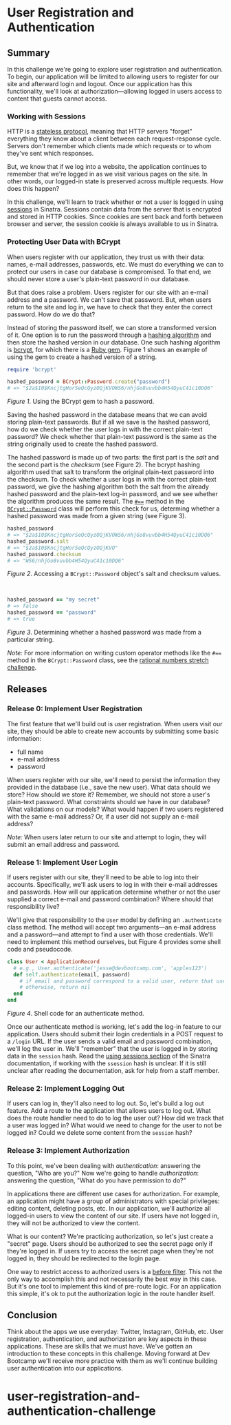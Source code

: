 # User Registration and Authentication

## Summary
In this challenge we're going to explore user registration and authentication.  To begin, our application will be limited to allowing users to register for our site and afterward login and logout.  Once our application has this functionality, we'll look at authorization—allowing logged in users access to content that guests cannot access.


### Working with Sessions
HTTP is a [stateless protocol][], meaning that HTTP servers "forget" everything they know about a client between each request-response cycle.  Servers don't remember which clients made which requests or to whom they've sent which responses.  
 
But, we know that if we log into a website, the application continues to remember that we're logged in as we visit various pages on the site.  In other words, our logged-in state is preserved across multiple requests.  How does this happen?
 
In this challenge, we'll learn to track whether or not a user is logged in using [sessions][] in Sinatra. Sessions contain data from the server that is encrypted and stored in HTTP cookies.  Since cookies are sent back and forth between browser and server, the session cookie is always available to us in Sinatra.


### Protecting User Data with BCrypt
When users register with our application, they trust us with their data:  names, e-mail addresses, passwords, etc.  We must do everything we can to protect our users in case our database is compromised.  To that end, we should never store a user's plain-text password in our database.

But that does raise a problem.  Users register for our site with an e-mail address and a password.  We can't save that password.  But, when users return to the site and log in, we have to check that they enter the correct password.  How do we do that?

Instead of storing the password itself, we can store a transformed version of it.  One option is to run the password through a [hashing algorithm](https://en.wikipedia.org/wiki/Cryptographic_hash_function) and then store the hashed version in our database.  One such hashing algorithm is [bcrypt](https://en.wikipedia.org/wiki/Bcrypt), for which there is a [Ruby gem](https://github.com/codahale/bcrypt-ruby).  Figure 1 shows an example of using the gem to create a hashed version of a string.

```ruby
require 'bcrypt'

hashed_password = BCrypt::Password.create("password")
# => "$2a$10$KncjtgHorSeQcQyzOQjKVOWS6/nhjGo8vuvbb4H54QyuC41c10DQ6"
```  
*Figure 1*.  Using the BCrypt gem to hash a password.


Saving the hashed password in the database means that we can avoid storing plain-text passwords.  But if all we save is the hashed password, how do we check whether the user logs in with the correct plain-text password?  We check whether that plain-text password is the same as the string originally used to create the hashed password.  

The hashed password is made up of two parts:  the first part is the *salt* and the second part is the *checksum* (see Figure 2).  The bcrypt hashing algorithm used that salt to transform the original plain-text password into the checksum.  To check whether a user logs in with the correct plain-text password, we give the hashing algorithm both the salt from the already hashed password and the plain-text log-in password, and we see whether the algorithm produces the same result.  The [`#==`][bcrypt password equality] method in the [`BCrypt::Password`][bcrypt password] class will perform this check for us, determing whether a hashed password was made from a given string (see Figure 3).

```ruby
hashed_password
# => "$2a$10$KncjtgHorSeQcQyzOQjKVOWS6/nhjGo8vuvbb4H54QyuC41c10DQ6"
hashed_password.salt
# => "$2a$10$KncjtgHorSeQcQyzOQjKVO"
hashed_password.checksum
# => "WS6/nhjGo8vuvbb4H54QyuC41c10DQ6"
```
*Figure 2*.  Accessing a `BCrypt::Password` object's salt and checksum values.

<br>

```ruby
hashed_password == "my secret"
# => false
hashed_password == "password"
# => true
```  
*Figure 3*.  Determining whether a hashed password was made from a particular string.

*Note:*  For more information on writing custom operator methods like the `#==` method in the `BCrypt::Password` class, see the [rational numbers stretch challenge][rational numbers].


## Releases
### Release 0:  Implement User Registration
The first feature that we'll build out is user registration.  When users visit our site, they should be able to create new accounts by submitting some basic information:

- full name
- e-mail address
- password

When users register with our site, we'll need to persist the information they provided in the database (i.e., save the new user).  What data should we store?  How should we store it?  Remember, we should not store a user's plain-text password.  What constraints should we have in our database? What validations on our models?  What would happen if two users registered with the same e-mail address?  Or, if a user did not supply an e-mail address?

*Note:*  When users later return to our site and attempt to login, they will submit an email address and password.


### Release 1:  Implement User Login
If users register with our site, they'll need to be able to log into their accounts.  Specifically, we'll ask users to log in with their e-mail addresses and passwords.  How will our application determine whether or not the user supplied a correct e-mail and password combination?  Where should that responsibility live?

We'll give that responsibility to the `User` model by defining an `.authenticate` class method.  The method will accept two arguments—an e-mail address and a password—and attempt to find a user with those credentials.  We'll need to implement this method ourselves, but Figure 4 provides some shell code and pseudocode.

```ruby
class User < ApplicationRecord
  # e.g., User.authenticate('jesse@devbootcamp.com', 'apples123')
  def self.authenticate(email, password)
    # if email and password correspond to a valid user, return that user
    # otherwise, return nil
  end
end
```
*Figure 4*.  Shell code for an authenticate method.


Once our authenticate method is working, let's add the log-in feature to our application.  Users should submit their login credentials in a POST request to a `/login` URL.  If the user sends a valid email and password combination, we'll log the user in.  We'll "remember" that the user is logged in by storing data in the `session` hash.  Read the [using sessions section][using sessions] of the Sinatra documentation, if working with the `ssession` hash is unclear.  If it is still unclear after reading the documentation, ask for help from a staff member.


### Release 2:  Implement Logging Out
If users can log in, they'll also need to log out.  So, let's build a log out feature.  Add a route to the application that allows users to log out.  What does the route handler need to do to log the user out?  How did we track that a user was logged in?  What would we need to change for the user to not be logged in?  Could we delete some content from the `session` hash?


### Release 3:  Implement Authorization
To this point, we've been dealing with *authentication*:  answering the question, "Who are you?"  Now we're going to handle *authorization*:  answering the question, "What do you have permission to do?"

In applications there are different use cases for authorization.  For example, an application might have a group of administrators with special privileges:  editing content, deleting posts, etc.  In our application, we'll authorize all logged-in users to view the content of our site.  If users have not logged in, they will not be authorized to view the content.

What is our content?  We're practicing authorization, so let's just create a "secret" page.  Users should be authorized to see the secret page only if they're logged in.  If users try to access the secret page when they're not logged in, they should be redirected to the login page.

One way to restrict access to authorized users is a [before filter][].  This not the only way to accomplish this and not necessarily the best way in this case.  But it's one tool to implement this kind of pre-route logic.  For an application this simple, it's ok to put the authorization logic in the route handler itself.


## Conclusion
Think about the apps we use everyday:  Twitter, Instagram, GitHub, etc.  User registration, authentication, and authorization are key aspects in these applications.  These are skills that we must have.  We've gotten an introduction to these concepts in this challenge.  Moving forward at Dev Bootcamp we'll receive more practice with them as we'll continue building user authentication into our applications.

[bcrypt password]: https://github.com/codahale/bcrypt-ruby/blob/master/lib/bcrypt/password.rb
[bcrypt password equality]: https://github.com/codahale/bcrypt-ruby/blob/master/lib/bcrypt/password.rb#L65
[sessions]: http://www.sinatrarb.com/faq.html#sessions
[using sessions]: http://www.sinatrarb.com/intro#Using%20Sessions
[before filter]: http://www.sinatrarb.com/intro#Filters
[rational numbers]: ../../../the-rational-numbers-challenge
[stateless protocol]: https://en.wikipedia.org/wiki/Stateless_protocol
# user-registration-and-authentication-challenge
